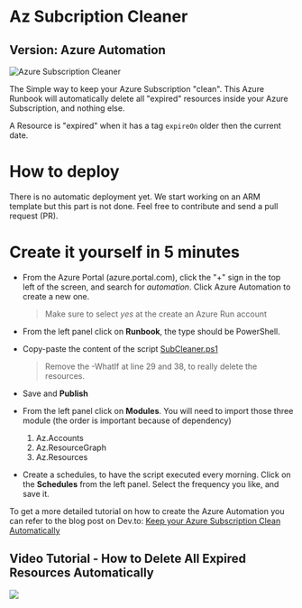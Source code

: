 # Az Subcription Cleaner

## Version: Azure Automation

![Azure Subscription Cleaner](https://github.com/FBoucher/AzSubcriptionCleaner/blob/main/medias/AzSubscriptionCleaner.png?raw=true)

The Simple way to keep your Azure Subscription "clean". This Azure Runbook will automatically delete all "expired" resources inside your Azure Subscription, and nothing else.

A Resource is "expired" when it has a tag `expireOn` older then the current date.

# How to deploy

There is no automatic deployment yet. We start working on an ARM template but this part is not done. Feel free to contribute and send a pull request (PR).

# Create it yourself in 5 minutes

- From the Azure Portal (azure.portal.com), click the "+" sign in the top left of the screen,  and search for *automation*. Click Azure Automation to create a new one.

    > Make sure to select *yes* at the create an Azure Run account

- From the left panel click on **Runbook**, the type should be PowerShell.

- Copy-paste the content of the script [SubCleaner.ps1](SubCleaner.ps1)

    > Remove the -WhatIf at line 29 and 38, to really delete the resources.

- Save and **Publish**

- From the left panel click on **Modules**. You will need to import those three module (the order is important because of dependency)
    1. Az.Accounts
    2. Az.ResourceGraph  
    3. Az.Resources

- Create a schedules, to have the script executed every morning. Click on the **Schedules** from the left panel. Select the frequency you like, and save it.

To get a more detailed tutorial on how to create the Azure Automation you can refer to the blog post on Dev.to: [Keep your Azure Subscription Clean Automatically](https://dev.to/azure/keep-your-azure-subscription-clean-automatically-mmi)

## Video Tutorial - How to Delete All Expired Resources Automatically

<a href="https://www.youtube.com/watch?v=7WomkaZWh5w" target="blank"><img src="https://thepracticaldev.s3.amazonaws.com/i/fw03128nwdr5qc4yfwkm.png"/></a>
